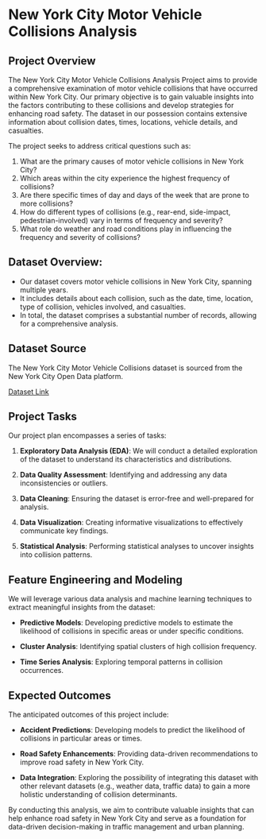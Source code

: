 # New York City Motor Vehicle Collisions Analysis

## Project Overview
The New York City Motor Vehicle Collisions Analysis Project aims to provide a comprehensive examination of motor vehicle collisions that have occurred within New York City. Our primary objective is to gain valuable insights into the factors contributing to these collisions and develop strategies for enhancing road safety. The dataset in our possession contains extensive information about collision dates, times, locations, vehicle details, and casualties.

The project seeks to address critical questions such as:

1. What are the primary causes of motor vehicle collisions in New York City?
2. Which areas within the city experience the highest frequency of collisions?
3. Are there specific times of day and days of the week that are prone to more collisions?
4. How do different types of collisions (e.g., rear-end, side-impact, pedestrian-involved) vary in terms of frequency and severity?
5. What role do weather and road conditions play in influencing the frequency and severity of collisions?

## Dataset Overview:
- Our dataset covers motor vehicle collisions in New York City, spanning multiple years.
- It includes details about each collision, such as the date, time, location, type of collision, vehicles involved, and casualties.
- In total, the dataset comprises a substantial number of records, allowing for a comprehensive analysis.

## Dataset Source
The New York City Motor Vehicle Collisions dataset is sourced from the New York City Open Data platform.

[Dataset Link](https://data.cityofnewyork.us/Public-Safety/Motor-Vehicle-Collisions-Vehicles/bm4k-52h4)

## Project Tasks
Our project plan encompasses a series of tasks:

1. **Exploratory Data Analysis (EDA)**: We will conduct a detailed exploration of the dataset to understand its characteristics and distributions.

2. **Data Quality Assessment**: Identifying and addressing any data inconsistencies or outliers.

3. **Data Cleaning**: Ensuring the dataset is error-free and well-prepared for analysis.

4. **Data Visualization**: Creating informative visualizations to effectively communicate key findings.

5. **Statistical Analysis**: Performing statistical analyses to uncover insights into collision patterns.

## Feature Engineering and Modeling
We will leverage various data analysis and machine learning techniques to extract meaningful insights from the dataset:

- **Predictive Models**: Developing predictive models to estimate the likelihood of collisions in specific areas or under specific conditions.

- **Cluster Analysis**: Identifying spatial clusters of high collision frequency.

- **Time Series Analysis**: Exploring temporal patterns in collision occurrences.

## Expected Outcomes
The anticipated outcomes of this project include:

- **Accident Predictions**: Developing models to predict the likelihood of collisions in particular areas or times.

- **Road Safety Enhancements**: Providing data-driven recommendations to improve road safety in New York City.

- **Data Integration**: Exploring the possibility of integrating this dataset with other relevant datasets (e.g., weather data, traffic data) to gain a more holistic understanding of collision determinants.

By conducting this analysis, we aim to contribute valuable insights that can help enhance road safety in New York City and serve as a foundation for data-driven decision-making in traffic management and urban planning.
